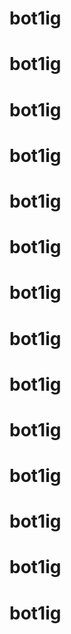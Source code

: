 # bot1ig
# bot1ig
# bot1ig
# bot1ig
# bot1ig
# bot1ig
# bot1ig
# bot1ig
# bot1ig
# bot1ig
# bot1ig
# bot1ig
# bot1ig
# bot1ig

